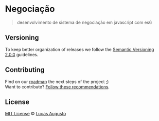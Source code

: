 # Negociação

> desenvolvimento de sistema de negociação em javascript com es6

## Versioning

To keep better organization of releases we follow the [Semantic Versioning 2.0.0](http://semver.org/) guidelines.

## Contributing
Find on our [roadmap](https://github.com/lucasaugustofrontend/negociacao/issues) the next steps of the project ;)
<br>
Want to contribute? [Follow these recommendations](https://github.com/lucasaugustofrontend/negociacao/blob/master/CONTRIBUTING.md).

## License
[MIT License](https://github.com/lucasaugustofrontend/negociacao/blob/master/LICENSE.md) © [Lucas Augusto](http://lucasaugustodesigner.com.br/)
